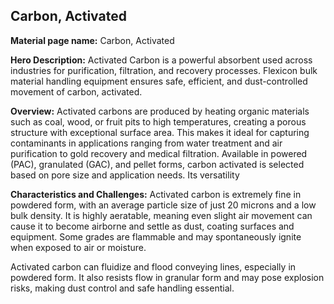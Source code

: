 ## Carbon, Activated

**Material page name:** Carbon, Activated

**Hero Description:** Activated Carbon is a powerful absorbent used across industries for purification, filtration, and recovery processes. Flexicon bulk material handling equipment ensures safe, efficient, and dust-controlled movement of carbon, activated.

**Overview:** Activated carbons are produced by heating organic materials such as coal, wood, or fruit pits to high temperatures, creating a porous structure with exceptional surface area. This makes it ideal for capturing contaminants in applications ranging from water treatment and air purification to gold recovery and medical filtration. Available in powered (PAC), granulated (GAC), and pellet forms, carbon activated is selected based on pore size and application needs. Its versatility

**Characteristics and Challenges:** Activated carbon is extremely fine in powdered form, with an average particle size of just 20 microns and a low bulk density. It is highly aeratable, meaning even slight air movement can cause it to become airborne and settle as dust, coating surfaces and equipment. Some grades are flammable and may spontaneously ignite when exposed to air or moisture.

Activated carbon can fluidize and flood conveying lines, especially in powdered form. It also resists flow in granular form and may pose explosion risks, making dust control and safe handling essential.
